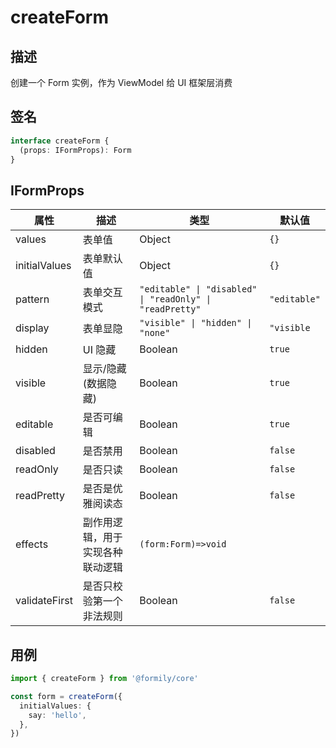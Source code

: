 # createForm

## 描述

创建一个 Form 实例，作为 ViewModel 给 UI 框架层消费

## 签名

```ts
interface createForm {
  (props: IFormProps): Form
}
```

## IFormProps

| 属性          | 描述                             | 类型                                                     | 默认值       |
| ------------- | -------------------------------- | -------------------------------------------------------- | ------------ |
| values        | 表单值                           | Object                                                   | `{}`         |
| initialValues | 表单默认值                       | Object                                                   | `{}`         |
| pattern       | 表单交互模式                     | `"editable" \| "disabled" \| "readOnly" \| "readPretty"` | `"editable"` |
| display       | 表单显隐                         | `"visible" \| "hidden" \| "none"`                        | `"visible`   |
| hidden        | UI 隐藏                          | Boolean                                                  | `true`       |
| visible       | 显示/隐藏(数据隐藏)              | Boolean                                                  | `true`       |
| editable      | 是否可编辑                       | Boolean                                                  | `true`       |
| disabled      | 是否禁用                         | Boolean                                                  | `false`      |
| readOnly      | 是否只读                         | Boolean                                                  | `false`      |
| readPretty    | 是否是优雅阅读态                 | Boolean                                                  | `false`      |
| effects       | 副作用逻辑，用于实现各种联动逻辑 | `(form:Form)=>void`                                      |              |
| validateFirst | 是否只校验第一个非法规则         | Boolean                                                  | `false`      |

## 用例

```ts
import { createForm } from '@formily/core'

const form = createForm({
  initialValues: {
    say: 'hello',
  },
})
```
